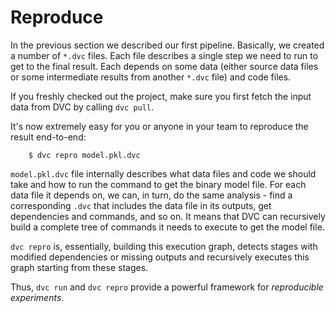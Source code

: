 # Reproduce

In the previous section we described our first pipeline. Basically, we created a
number of `*.dvc` files. Each file describes a single step we need to run to get
to the final result. Each depends on some data (either source data files or some
intermediate results from another `*.dvc` file) and code files.

If you freshly checked out the project, make sure you first fetch the input data
from DVC by calling `dvc pull`.

It's now extremely easy for you or anyone in your team to reproduce the result
end-to-end:

```dvc
    $ dvc repro model.pkl.dvc
```

`model.pkl.dvc` file internally describes what data files and code we should
take and how to run the command to get the binary model file. For each data
file it depends on, we can, in turn, do the same analysis - find a corresponding
`.dvc` that includes the data file in its outputs, get dependencies and
commands, and so on. It means that DVC can recursively build a complete tree of
commands it needs to execute to get the model file.

`dvc repro` is, essentially, building this execution graph, detects stages with
modified dependencies or missing outputs and recursively executes this graph
starting from these stages.

Thus, `dvc run` and `dvc repro` provide a powerful framework for *reproducible
experiments*.
